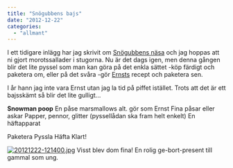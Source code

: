 ```yaml
---
title: "Snögubbens bajs"
date: "2012-12-22"
categories: 
  - "allmant"
---
```


I ett tidigare inlägg har jag skrivit om [Snögubbens näsa](http://import.local/2012/01/25/snogubbens-nasa/) och jag hoppas att ni gjort morotssallader i stugorna. Nu är det dags igen, men denna gången blir det lite pyssel som man kan göra på det enkla sättet -köp färdigt och paketera om, eller på det svåra -gör [Ernsts](http://m.recept.nu/ernst_kirchsteiger/efterratter_och_godis/agg_och_mejeri/hemmagjorda_marshmallows/) recept och paketera sen.

I år hann jag inte vara Ernst utan jag la tid på piffet istället. Trots att det är ett bajsskämt så blir det lite gulligt...

**Snowman poop** En påse marsmallows alt. gör som Ernst Fina påsar eller askar Papper, pennor, glitter (pyssellådan ska fram helt enkelt) En häftapparat

Paketera Pyssla Häfta Klart!  
  
[![20121222-121400.jpg](images/20121222-121400.jpg)](http://import.local/wp-content/uploads/2012/12/20121222-121400.jpg) Visst blev dom fina! En rolig ge-bort-present till gammal som ung.
